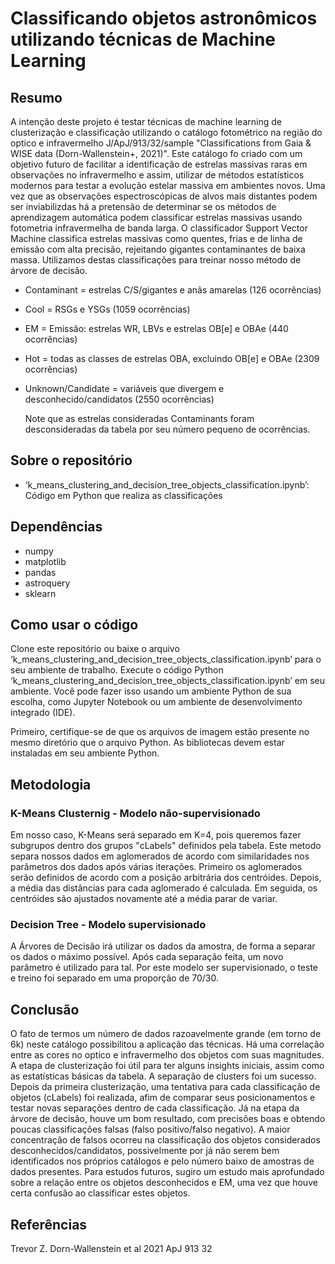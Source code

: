 # Classificando objetos astronômicos utilizando técnicas de Machine Learning

## Resumo

A intenção deste projeto é testar técnicas de machine learning de clusterização e classificação utilizando o catálogo fotométrico na região do optico e infravermelho J/ApJ/913/32/sample "Classifications from Gaia & WISE data (Dorn-Wallenstein+, 2021)". Este catálogo fo criado com um objetivo futuro de facilitar a identificação de estrelas massivas raras em observações no infravermelho e assim, utilizar de métodos estatísticos modernos para testar a evolução estelar massiva em ambientes novos. Uma vez que as observações espectroscópicas de alvos mais distantes podem ser inviabilizdas há a pretensão de determinar se os métodos de aprendizagem automática podem classificar estrelas massivas usando fotometria infravermelha de banda larga. O classificador Support Vector Machine classifica estrelas massivas como quentes, frias e de linha de emissão com alta precisão, rejeitando gigantes contaminantes de baixa massa. Utilizamos destas classificações para treinar nosso método de árvore de decisão.

- Contaminant = estrelas C/S/gigantes e anãs amarelas (126 ocorrências)
- Cool = RSGs e YSGs (1059 ocorrências)
- EM = Emissão: estrelas WR, LBVs e estrelas OB[e] e OBAe (440 ocorrências)
- Hot = todas as classes de estrelas OBA, excluindo OB[e] e OBAe (2309 ocorrências)
- Unknown/Candidate = variáveis ​​que divergem e desconhecido/candidatos (2550 ocorrências)

  Note que as estrelas consideradas Contaminants foram desconsideradas da tabela por seu número pequeno de ocorrências.

## Sobre o repositório

- ‘k_means_clustering_and_decision_tree_objects_classification.ipynb’: Código em Python que realiza as classificações

## Dependências

- numpy
- matplotlib
- pandas
- astroquery
- sklearn

## Como usar o código

Clone este repositório ou baixe o arquivo ‘k_means_clustering_and_decision_tree_objects_classification.ipynb’ para o seu ambiente de trabalho. Execute o código Python ‘k_means_clustering_and_decision_tree_objects_classification.ipynb’ em seu ambiente. Você pode fazer isso usando um ambiente Python de sua escolha, como Jupyter Notebook ou um ambiente de desenvolvimento integrado (IDE).

Primeiro, certifique-se de que os arquivos de imagem estão presente no mesmo diretório que o arquivo Python. As bibliotecas devem estar instaladas em seu ambiente Python.

## Metodologia


### K-Means Clusternig - Modelo não-supervisionado

Em nosso caso, K-Means será separado em K=4, pois queremos fazer subgrupos dentro dos grupos "cLabels" definidos pela tabela. Este metodo separa nossos dados em aglomerados de acordo com similaridades nos parâmetros dos dados após várias iterações. Primeiro os aglomerados serão definidos de acordo com a posição arbitrária dos centróides. Depois, a média das distâncias para cada aglomerado é calculada. Em seguida, os centróides são ajustados novamente até a média parar de variar.

### Decision Tree - Modelo supervisionado

A Árvores de Decisão irá utilizar os dados da amostra, de forma a separar os dados o máximo possível. Após cada separação feita, um novo parâmetro é utilizado para tal. Por este modelo ser supervisionado, o teste e treino foi separado em uma proporção de 70/30.


## Conclusão

O fato de termos um número de dados razoavelmente grande (em torno de 6k) neste catálogo possibilitou a aplicação das técnicas. Há uma correlação entre as cores no optico e infravermelho dos objetos com suas magnitudes. A etapa de clusterização foi útil para ter alguns insights iniciais, assim como as estatísticas básicas da tabela. A separação de clusters foi um sucesso. Depois da primeira clusterização, uma tentativa para cada classificação de objetos (cLabels) foi realizada, afim de comparar seus posicionamentos e testar novas separações dentro de cada classificação. Já na etapa da árvore de decisão, houve um bom resultado, com precisões boas e obtendo poucas classificações falsas (falso positivo/falso negativo). A maior concentração de falsos ocorreu na classificação dos objetos considerados desconhecidos/candidatos, possivelmente por já não serem bem identificados nos próprios catálogos e pelo número baixo de amostras de dados presentes. Para estudos futuros, sugiro um estudo mais aprofundado sobre a relação entre os objetos desconhecidos e EM, uma vez que houve certa confusão ao classificar estes objetos.

## Referências
Trevor Z. Dorn-Wallenstein et al 2021 ApJ 913 32
